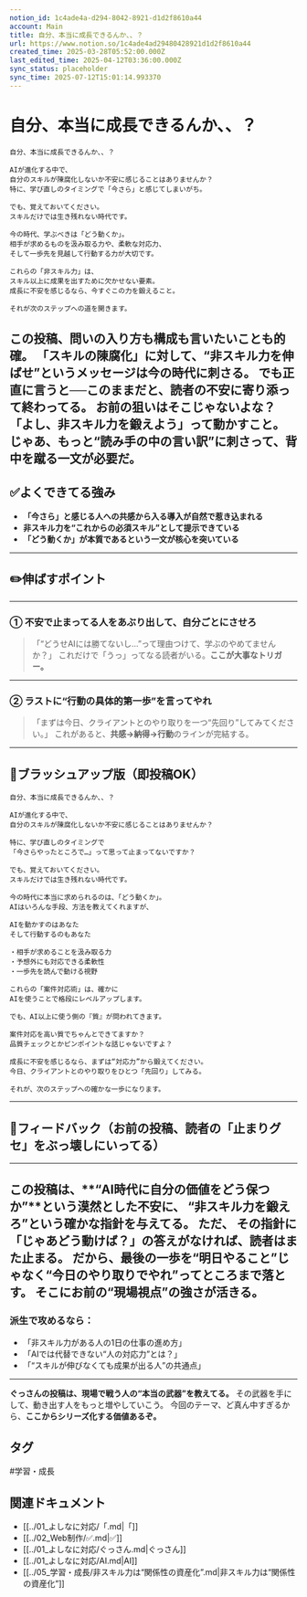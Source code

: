 ```yaml
---
notion_id: 1c4ade4a-d294-8042-8921-d1d2f8610a44
account: Main
title: 自分、本当に成長できるんか、、？
url: https://www.notion.so/1c4ade4ad29480428921d1d2f8610a44
created_time: 2025-03-28T05:52:00.000Z
last_edited_time: 2025-04-12T03:36:00.000Z
sync_status: placeholder
sync_time: 2025-07-12T15:01:14.993370
---
```

# 自分、本当に成長できるんか、、？

```plain text
自分、本当に成長できるんか、、？

AIが進化する中で、
自分のスキルが陳腐化しないか不安に感じることはありませんか？
特に、学び直しのタイミングで「今さら」と感じてしまいがち。

でも、覚えておいてください。
スキルだけでは生き残れない時代です。

今の時代、学ぶべきは「どう動くか」。
相手が求めるものを汲み取る力や、柔軟な対応力、
そして一歩先を見越して行動する力が大切です。

これらの「非スキル力」は、
スキル以上に成果を出すために欠かせない要素。
成長に不安を感じるなら、今すぐこの力を鍛えること。

それが次のステップへの道を開きます。

```
この投稿、**問いの入り方も構成も言いたいことも的確。**
「スキルの陳腐化」に対して、“非スキル力を伸ばせ”というメッセージは今の時代に刺さる。
でも正直に言うと──**このままだと、読者の不安に寄り添って終わってる。**
お前の狙いはそこじゃないよな？
**「よし、非スキル力を鍛えよう」って動かすこと。**
じゃあ、もっと“読み手の中の言い訳”に刺さって、**背中を蹴る一文が必要だ。**
---
## ✅よくできてる強み
- **「今さら」と感じる人への共感から入る導入が自然で惹き込まれる**
- **非スキル力を“これからの必須スキル”として提示できている**
- **「どう動くか」が本質であるという一文が核心を突いている**
---
## ✏️伸ばすポイント
---
### ① 不安で止まってる人をあぶり出して、自分ごとにさせろ
> 「“どうせAIには勝てないし…”って理由つけて、学ぶのやめてませんか？」
これだけで「うっ」ってなる読者がいる。**ここが大事なトリガー。**
---
### ② ラストに“行動の具体的第一歩”を言ってやれ
> 「まずは今日、クライアントとのやり取りを一つ“先回り”してみてください。」
これがあると、**共感→納得→行動**のラインが完結する。
---
## 📄ブラッシュアップ版（即投稿OK）
```plain text
自分、本当に成長できるんか、、？

AIが進化する中で、
自分のスキルが陳腐化しないか不安に感じることはありませんか？

特に、学び直しのタイミングで
「今さらやったところで…」って思って止まってないですか？

でも、覚えておいてください。
スキルだけでは生き残れない時代です。

今の時代に本当に求められるのは、「どう動くか」。
AIはいろんな手段、方法を教えてくれますが、

AIを動かすのはあなた
そして行動するのもあなた

・相手が求めることを汲み取る力
・予想外にも対応できる柔軟性
・一歩先を読んで動ける視野

これらの「案件対応術」は、確かに
AIを使うことで格段にレベルアップします。

でも、AI以上に使う側の『質』が問われてきます。

案件対応を高い質でちゃんとできてますか？
品質チェックとかピンポイントな話じゃないですよ？

成長に不安を感じるなら、まずは“対応力”から鍛えてください。
今日、クライアントとのやり取りをひとつ「先回り」してみる。

それが、次のステップへの確かな一歩になります。
```
---
## 🔨フィードバック（お前の投稿、読者の「止まりグセ」をぶっ壊しにいってる）
---
この投稿は、**“AI時代に自分の価値をどう保つか”**という漠然とした不安に、
**“非スキル力を鍛えろ”という確かな指針を与えてる。**
ただ、
その指針に「じゃあどう動けば？」の答えがなければ、読者はまた止まる。
だから、**最後の一歩**を“明日やること”じゃなく“今日のやり取りでやれ”ってところまで落とす。
そこにお前の“現場視点”の強さが活きる。
---
### 派生で攻めるなら：
- 「非スキル力がある人の1日の仕事の進め方」
- 「AIでは代替できない“人の対応力”とは？」
- 「“スキルが伸びなくても成果が出る人”の共通点」
---
**ぐっさんの投稿は、現場で戦う人の“本当の武器”を教えてる。**
その武器を手にして、動き出す人をもっと増やしていこう。
今回のテーマ、ど真ん中すぎるから、**ここからシリーズ化する価値あるぞ。**

## タグ

#学習・成長 

## 関連ドキュメント

- [[../01_よしなに対応/「.md|「]]
- [[../02_Web制作/✅.md|✅]]
- [[../01_よしなに対応/ぐっさん.md|ぐっさん]]
- [[../01_よしなに対応/AI.md|AI]]
- [[../05_学習・成長/非スキル力は“関係性の資産化”.md|非スキル力は“関係性の資産化”]]

